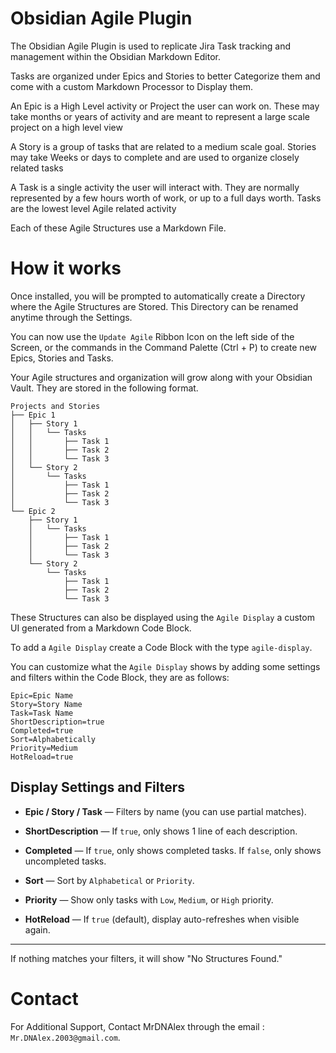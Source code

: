 # Obsidian Agile Plugin
The Obsidian Agile Plugin is used to replicate Jira Task tracking and management within the Obsidian Markdown Editor.

Tasks are organized under Epics and Stories to better Categorize them and come with a custom Markdown Processor to Display them.

An Epic is a High Level activity or Project the user can work on. These may take months or years of activity and are meant to represent a large scale project on a high level view

A Story is a group of tasks that are related to a medium scale goal. Stories may take Weeks or days to complete and are used to organize closely related tasks

A Task is a single activity the user will interact with. They are normally represented by a few hours worth of work, or up to a full days worth. Tasks are the lowest level Agile related activity

Each of these Agile Structures use a Markdown File.

# How it works
Once installed, you will be prompted to automatically create a Directory where the Agile Structures are Stored. This Directory can be renamed anytime through the Settings.

You can now use the ``Update Agile`` Ribbon Icon on the left side of the Screen, or the commands in the Command Palette (Ctrl + P) to create new Epics, Stories and Tasks.

Your Agile structures and organization will grow along with your Obsidian Vault. They are stored in the following format.

```
Projects and Stories
├── Epic 1
│   ├── Story 1
│   │   └── Tasks
│   │       ├── Task 1
│   │       ├── Task 2
│   │       └── Task 3
│   └── Story 2
│       └── Tasks
│           ├── Task 1
│           ├── Task 2
│           └── Task 3
└── Epic 2
    ├── Story 1
    │   └── Tasks
    │       ├── Task 1
    │       ├── Task 2
    │       └── Task 3
    └── Story 2
        └── Tasks
            ├── Task 1
            ├── Task 2
            └── Task 3
```

These Structures can also be displayed using the ``Agile Display`` a custom UI generated from a Markdown Code Block.

To add a ``Agile Display`` create a Code Block with the type ``agile-display``.

You can customize what the ``Agile Display`` shows by adding some settings and filters within the Code Block, they are as follows:

```agile-display
Epic=Epic Name
Story=Story Name
Task=Task Name
ShortDescription=true
Completed=true
Sort=Alphabetically
Priority=Medium
HotReload=true
```

## Display Settings and Filters

- **Epic / Story / Task** — Filters by name (you can use partial matches).
    
- **ShortDescription** — If `true`, only shows 1 line of each description.
    
- **Completed** — If `true`, only shows completed tasks. If `false`, only shows uncompleted tasks. 
    
- **Sort** — Sort by `Alphabetical` or `Priority`.
    
- **Priority** — Show only tasks with `Low`, `Medium`, or `High` priority.
    
- **HotReload** — If `true` (default), display auto-refreshes when visible again.
---

If nothing matches your filters, it will show "No Structures Found."

# Contact
For Additional Support, Contact MrDNAlex through the email : ``Mr.DNAlex.2003@gmail.com``.